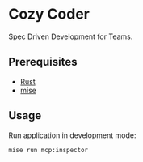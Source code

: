 # Cozy Coder

Spec Driven Development for Teams.

## Prerequisites

- [Rust](https://www.rust-lang.org/learn/get-started)
- [mise](https://mise.jdx.dev)

## Usage

Run application in development mode:

```bash
mise run mcp:inspector
```
